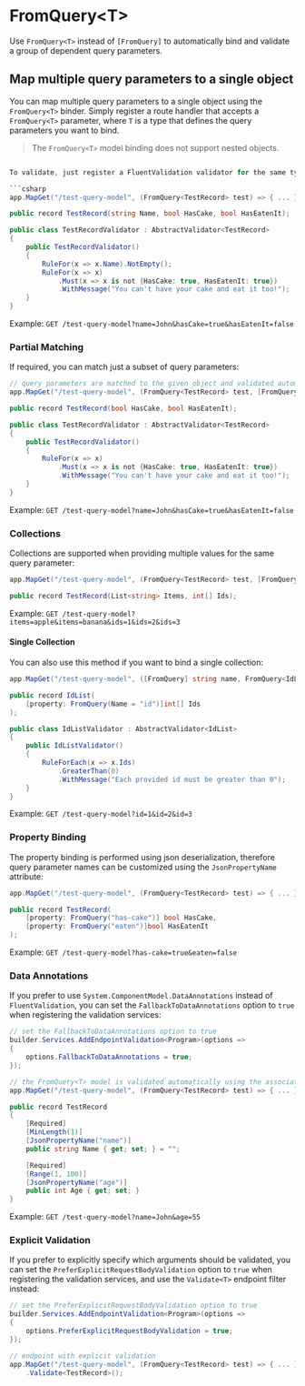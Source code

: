 # FromQuery\<T\>
Use `FromQuery<T>` instead of `[FromQuery]` to automatically bind and validate a group of dependent query parameters.

## Map multiple query parameters to a single object

You can map multiple query parameters to a single object using the `FromQuery<T>` binder. Simply register a route handler that accepts a `FromQuery<T>` parameter, where `T` is a type that defines the query parameters you want to bind.

> The `FromQuery<T>` model binding does not support nested objects.

```csharp

To validate, just register a FluentValidation validator for the same type.

```csharp
app.MapGet("/test-query-model", (FromQuery<TestRecord> test) => { ... });

public record TestRecord(string Name, bool HasCake, bool HasEatenIt);

public class TestRecordValidator : AbstractValidator<TestRecord>
{
    public TestRecordValidator()
    {
        RuleFor(x => x.Name).NotEmpty();
        RuleFor(x => x)
            .Must(x => x is not {HasCake: true, HasEatenIt: true})
            .WithMessage("You can't have your cake and eat it too!");
    }
}
```
Example: `GET /test-query-model?name=John&hasCake=true&hasEatenIt=false`

### Partial Matching

If required, you can match just a subset of query parameters:

```csharp
// query parameters are matched to the given object and validated automatically based on any registered FluentValidation validator
app.MapGet("/test-query-model", (FromQuery<TestRecord> test, [FromQuery] string name) => { ... });

public record TestRecord(bool HasCake, bool HasEatenIt);

public class TestRecordValidator : AbstractValidator<TestRecord>
{
    public TestRecordValidator()
    {
        RuleFor(x => x)
            .Must(x => x is not {HasCake: true, HasEatenIt: true})
            .WithMessage("You can't have your cake and eat it too!");
    }
}
```
Example: `GET /test-query-model?name=John&hasCake=true&hasEatenIt=false`

### Collections

Collections are supported when providing multiple values for the same query parameter:

```csharp
app.MapGet("/test-query-model", (FromQuery<TestRecord> test, [FromQuery] string name) => { ... });

public record TestRecord(List<string> Items, int[] Ids);
```
Example: `GET /test-query-model?items=apple&items=banana&ids=1&ids=2&ids=3`

#### Single Collection

You can also use this method if you want to bind a single collection:

```csharp
app.MapGet("/test-query-model", ([FromQuery] string name, FromQuery<IdList> Ids) => { ... });

public record IdList(
    [property: FromQuery(Name = "id")]int[] Ids
);

public class IdListValidator : AbstractValidator<IdList>
{
    public IdListValidator()
    {
        RuleForEach(x => x.Ids)
            .GreaterThan(0)
            .WithMessage("Each provided id must be greater than 0");
    }
}
```

Example: `GET /test-query-model?id=1&id=2&id=3`

### Property Binding

The property binding is performed using json deserialization, therefore query parameter names can be customized using the `JsonPropertyName` attribute:

```csharp
app.MapGet("/test-query-model", (FromQuery<TestRecord> test) => { ... });

public record TestRecord(
    [property: FromQuery("has-cake")] bool HasCake,
    [property: FromQuery("eaten")]bool HasEatenIt
);
```

Example: `GET /test-query-model?has-cake=true&eaten=false`

### Data Annotations

If you prefer to use `System.ComponentModel.DataAnnotations` instead of `FluentValidation`, you can set the `FallbackToDataAnnotations` option to `true` when registering the validation services:

```csharp
// set the FallbackToDataAnnotations option to true
builder.Services.AddEndpointValidation<Program>(options =>
{
    options.FallbackToDataAnnotations = true;
});

// the FromQuery<T> model is validated automatically using the associated DataAnnotations
app.MapGet("/test-query-model", (FromQuery<TestRecord> test) => { ... });

public record TestRecord
{
    [Required]
    [MinLength(1)]
    [JsonPropertyName("name")]
    public string Name { get; set; } = "";

    [Required]
    [Range(1, 100)]
    [JsonPropertyName("age")]
    public int Age { get; set; }
}
```

Example: `GET /test-query-model?name=John&age=55`

### Explicit Validation

If you prefer to explicitly specify which arguments should be validated, you can set the `PreferExplicitRequestBodyValidation` option to `true` when registering the validation services, and use the `Validate<T>` endpoint filter instead:

```csharp
// set the PreferExplicitRequestBodyValidation option to true
builder.Services.AddEndpointValidation<Program>(options =>
{
    options.PreferExplicitRequestBodyValidation = true;
});

// endpoint with explicit validation
app.MapGet("/test-query-model", (FromQuery<TestRecord> test) => { ... })
    .Validate<TestRecord>();
```
